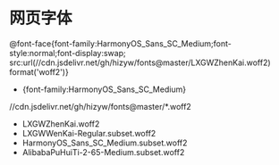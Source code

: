 网页字体
===

@font-face{font-family:HarmonyOS_Sans_SC_Medium;font-style:normal;font-display:swap;
src:url(//cdn.jsdelivr.net/gh/hizyw/fonts@master/LXGWZhenKai.woff2) format('woff2')}
  * {font-family:HarmonyOS_Sans_SC_Medium}

//cdn.jsdelivr.net/gh/hizyw/fonts@master/*.woff2

- LXGWZhenKai.woff2
- LXGWWenKai-Regular.subset.woff2
- HarmonyOS_Sans_SC_Medium.subset.woff2
- AlibabaPuHuiTi-2-65-Medium.subset.woff2
